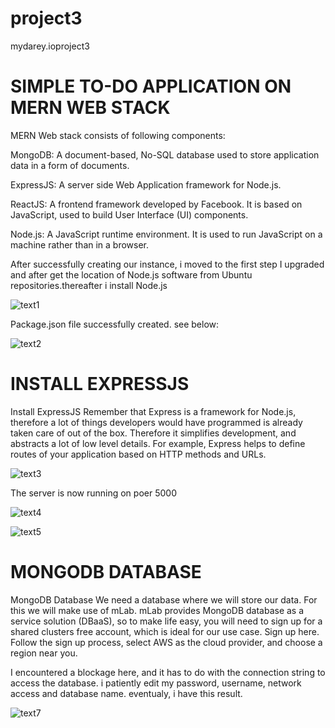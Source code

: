 # project3
mydarey.ioproject3

# SIMPLE TO-DO APPLICATION ON MERN WEB STACK

MERN Web stack consists of following components:

MongoDB: A document-based, No-SQL database used to store application data in a form of documents.

ExpressJS: A server side Web Application framework for Node.js.

ReactJS: A frontend framework developed by Facebook. It is based on JavaScript, used to build User Interface (UI) components.

Node.js: A JavaScript runtime environment. It is used to run JavaScript on a machine rather than in a browser.


After successfully creating our instance, i moved to the first step
I upgraded and after get the location of Node.js software from Ubuntu repositories.thereafter i install Node.js

![text1](https://user-images.githubusercontent.com/108102087/178254898-6110acd2-c3f9-41cc-b46f-ae00a4a7b116.PNG)

Package.json file successfully created. see below:


![text2](https://user-images.githubusercontent.com/108102087/178257338-3d6c015b-9e5d-4006-89ca-ca42efa92b5b.PNG)

# INSTALL EXPRESSJS
Install ExpressJS
Remember that Express is a framework for Node.js, therefore a lot of things developers would have programmed is already taken care of out of the box. Therefore it simplifies development, and abstracts a lot of low level details. For example, Express helps to define routes of your application based on HTTP methods and URLs.

![text3](https://user-images.githubusercontent.com/108102087/178260059-2ed00cb2-8de5-4b6e-a55f-de03ef852b6b.PNG)

The server is now running on poer 5000


![text4](https://user-images.githubusercontent.com/108102087/178263721-a4f8ea40-a59e-44f9-875f-c90251b9674b.PNG)

![text5](https://user-images.githubusercontent.com/108102087/178266330-2bc2c1ee-2a8d-4e01-95d4-ce4be76a84ac.PNG)


# MONGODB DATABASE
MongoDB Database
We need a database where we will store our data. For this we will make use of mLab. mLab provides MongoDB database as a service solution (DBaaS), so to make life easy, you will need to sign up for a shared clusters free account, which is ideal for our use case. Sign up here. Follow the sign up process, select AWS as the cloud provider, and choose a region near you.

I encountered a blockage here, and it has to do with the connection string to access the database. i patiently edit my password, username, network access and database name. eventualy, i have this result.


![text7](https://user-images.githubusercontent.com/108102087/178342196-bc96394e-c4ee-4b96-9dd3-6f6116a4ce4e.PNG)


